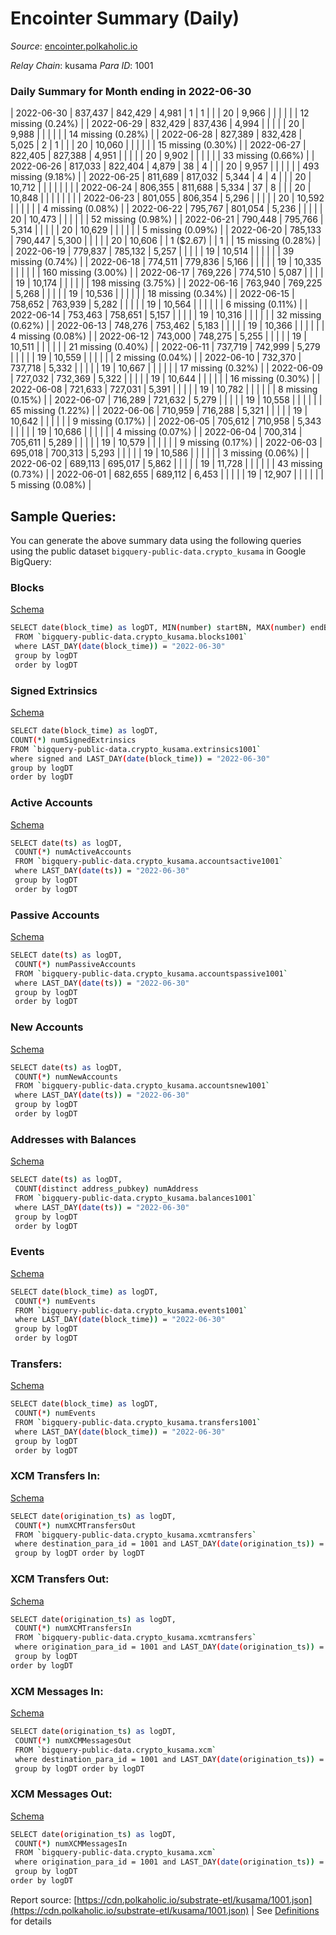 # Encointer Summary (Daily)

_Source_: [encointer.polkaholic.io](https://encointer.polkaholic.io)

*Relay Chain*: kusama
*Para ID*: 1001



### Daily Summary for Month ending in 2022-06-30


| 2022-06-30 | 837,437 | 842,429 | 4,981 | 1 | 1 |  |  | 20 | 9,966 |   |   |   |  |  | 12 missing (0.24%) |
| 2022-06-29 | 832,429 | 837,436 | 4,994 |  |  |  |  | 20 | 9,988 |   |   |   |  |  | 14 missing (0.28%) |
| 2022-06-28 | 827,389 | 832,428 | 5,025 | 2 | 1 |  |  | 20 | 10,060 |   |   |   |  |  | 15 missing (0.30%) |
| 2022-06-27 | 822,405 | 827,388 | 4,951 |  |  |  |  | 20 | 9,902 |   |   |   |  |  | 33 missing (0.66%) |
| 2022-06-26 | 817,033 | 822,404 | 4,879 | 38 | 4 |  |  | 20 | 9,957 |   |   |   |  |  | 493 missing (9.18%) |
| 2022-06-25 | 811,689 | 817,032 | 5,344 | 4 | 4 |  |  | 20 | 10,712 |   |   |   |  |  |  |
| 2022-06-24 | 806,355 | 811,688 | 5,334 | 37 | 8 |  |  | 20 | 10,848 |   |   |   |  |  |  |
| 2022-06-23 | 801,055 | 806,354 | 5,296 |  |  |  |  | 20 | 10,592 |   |   |   |  |  | 4 missing (0.08%) |
| 2022-06-22 | 795,767 | 801,054 | 5,236 |  |  |  |  | 20 | 10,473 |   |   |   |  |  | 52 missing (0.98%) |
| 2022-06-21 | 790,448 | 795,766 | 5,314 |  |  |  |  | 20 | 10,629 |   |   |   |  |  | 5 missing (0.09%) |
| 2022-06-20 | 785,133 | 790,447 | 5,300 |  |  |  |  | 20 | 10,606 |   | 1 ($2.67) |   | 1 |  | 15 missing (0.28%) |
| 2022-06-19 | 779,837 | 785,132 | 5,257 |  |  |  |  | 19 | 10,514 |   |   |   |  |  | 39 missing (0.74%) |
| 2022-06-18 | 774,511 | 779,836 | 5,166 |  |  |  |  | 19 | 10,335 |   |   |   |  |  | 160 missing (3.00%) |
| 2022-06-17 | 769,226 | 774,510 | 5,087 |  |  |  |  | 19 | 10,174 |   |   |   |  |  | 198 missing (3.75%) |
| 2022-06-16 | 763,940 | 769,225 | 5,268 |  |  |  |  | 19 | 10,536 |   |   |   |  |  | 18 missing (0.34%) |
| 2022-06-15 | 758,652 | 763,939 | 5,282 |  |  |  |  | 19 | 10,564 |   |   |   |  |  | 6 missing (0.11%) |
| 2022-06-14 | 753,463 | 758,651 | 5,157 |  |  |  |  | 19 | 10,316 |   |   |   |  |  | 32 missing (0.62%) |
| 2022-06-13 | 748,276 | 753,462 | 5,183 |  |  |  |  | 19 | 10,366 |   |   |   |  |  | 4 missing (0.08%) |
| 2022-06-12 | 743,000 | 748,275 | 5,255 |  |  |  |  | 19 | 10,511 |   |   |   |  |  | 21 missing (0.40%) |
| 2022-06-11 | 737,719 | 742,999 | 5,279 |  |  |  |  | 19 | 10,559 |   |   |   |  |  | 2 missing (0.04%) |
| 2022-06-10 | 732,370 | 737,718 | 5,332 |  |  |  |  | 19 | 10,667 |   |   |   |  |  | 17 missing (0.32%) |
| 2022-06-09 | 727,032 | 732,369 | 5,322 |  |  |  |  | 19 | 10,644 |   |   |   |  |  | 16 missing (0.30%) |
| 2022-06-08 | 721,633 | 727,031 | 5,391 |  |  |  |  | 19 | 10,782 |   |   |   |  |  | 8 missing (0.15%) |
| 2022-06-07 | 716,289 | 721,632 | 5,279 |  |  |  |  | 19 | 10,558 |   |   |   |  |  | 65 missing (1.22%) |
| 2022-06-06 | 710,959 | 716,288 | 5,321 |  |  |  |  | 19 | 10,642 |   |   |   |  |  | 9 missing (0.17%) |
| 2022-06-05 | 705,612 | 710,958 | 5,343 |  |  |  |  | 19 | 10,686 |   |   |   |  |  | 4 missing (0.07%) |
| 2022-06-04 | 700,314 | 705,611 | 5,289 |  |  |  |  | 19 | 10,579 |   |   |   |  |  | 9 missing (0.17%) |
| 2022-06-03 | 695,018 | 700,313 | 5,293 |  |  |  |  | 19 | 10,586 |   |   |   |  |  | 3 missing (0.06%) |
| 2022-06-02 | 689,113 | 695,017 | 5,862 |  |  |  |  | 19 | 11,728 |   |   |   |  |  | 43 missing (0.73%) |
| 2022-06-01 | 682,655 | 689,112 | 6,453 |  |  |  |  | 19 | 12,907 |   |   |   |  |  | 5 missing (0.08%) |

## Sample Queries:
You can generate the above summary data using the following queries using the public dataset `bigquery-public-data.crypto_kusama` in Google BigQuery:


### Blocks 

[Schema](https://github.com/colorfulnotion/substrate-etl/blob/main/schema/blocks.json)

```bash
SELECT date(block_time) as logDT, MIN(number) startBN, MAX(number) endBN, COUNT(*) numBlocks 
 FROM `bigquery-public-data.crypto_kusama.blocks1001`  
 where LAST_DAY(date(block_time)) = "2022-06-30" 
 group by logDT 
 order by logDT
```

### Signed Extrinsics 

[Schema](https://github.com/colorfulnotion/substrate-etl/blob/main/schema/extrinsics.json)

```bash
SELECT date(block_time) as logDT, 
COUNT(*) numSignedExtrinsics 
FROM `bigquery-public-data.crypto_kusama.extrinsics1001`  
where signed and LAST_DAY(date(block_time)) = "2022-06-30" 
group by logDT 
order by logDT
```

### Active Accounts 

[Schema](https://github.com/colorfulnotion/substrate-etl/blob/main/schema/accountsactive.json)

```bash
SELECT date(ts) as logDT, 
 COUNT(*) numActiveAccounts 
 FROM `bigquery-public-data.crypto_kusama.accountsactive1001` 
 where LAST_DAY(date(ts)) = "2022-06-30" 
 group by logDT 
 order by logDT
```

### Passive Accounts 

[Schema](https://github.com/colorfulnotion/substrate-etl/blob/main/schema/accountspassive.json)

```bash
SELECT date(ts) as logDT, 
 COUNT(*) numPassiveAccounts 
 FROM `bigquery-public-data.crypto_kusama.accountspassive1001` 
 where LAST_DAY(date(ts)) = "2022-06-30" 
 group by logDT 
 order by logDT
```

### New Accounts 

[Schema](https://github.com/colorfulnotion/substrate-etl/blob/main/schema/accountsnew.json)

```bash
SELECT date(ts) as logDT, 
 COUNT(*) numNewAccounts 
 FROM `bigquery-public-data.crypto_kusama.accountsnew1001` 
 where LAST_DAY(date(ts)) = "2022-06-30" 
 group by logDT
 order by logDT
```

### Addresses with Balances 

[Schema](https://github.com/colorfulnotion/substrate-etl/blob/main/schema/balances.json)

```bash
SELECT date(ts) as logDT,
 COUNT(distinct address_pubkey) numAddress 
 FROM `bigquery-public-data.crypto_kusama.balances1001` 
 where LAST_DAY(date(ts)) = "2022-06-30" 
 group by logDT 
 order by logDT
```

### Events 

[Schema](https://github.com/colorfulnotion/substrate-etl/blob/main/schema/events.json)

```bash
SELECT date(block_time) as logDT, 
 COUNT(*) numEvents 
 FROM `bigquery-public-data.crypto_kusama.events1001` 
 where LAST_DAY(date(block_time)) = "2022-06-30" 
 group by logDT 
 order by logDT
```

### Transfers:

[Schema](https://github.com/colorfulnotion/substrate-etl/blob/main/schema/transfers.json)

```bash
SELECT date(block_time) as logDT, 
 COUNT(*) numEvents 
 FROM `bigquery-public-data.crypto_kusama.transfers1001` 
 where LAST_DAY(date(block_time)) = "2022-06-30" 
 group by logDT 
 order by logDT
```

### XCM Transfers In: 

[Schema](https://github.com/colorfulnotion/substrate-etl/blob/main/schema/xcmtransfers.json)

```bash
SELECT date(origination_ts) as logDT, 
 COUNT(*) numXCMTransfersOut 
 FROM `bigquery-public-data.crypto_kusama.xcmtransfers` 
 where destination_para_id = 1001 and LAST_DAY(date(origination_ts)) = "2022-06-30" 
 group by logDT order by logDT
```

### XCM Transfers Out: 

[Schema](https://github.com/colorfulnotion/substrate-etl/blob/main/schema/xcmtransfers.json)

```bash
SELECT date(origination_ts) as logDT, 
 COUNT(*) numXCMTransfersIn 
 FROM `bigquery-public-data.crypto_kusama.xcmtransfers` 
 where origination_para_id = 1001 and LAST_DAY(date(origination_ts)) = "2022-06-30" 
 group by logDT 
order by logDT
```

### XCM Messages In: 

[Schema](https://github.com/colorfulnotion/substrate-etl/blob/main/schema/xcm.json)

```bash
SELECT date(origination_ts) as logDT, 
 COUNT(*) numXCMMessagesOut 
 FROM `bigquery-public-data.crypto_kusama.xcm` 
 where destination_para_id = 1001 and LAST_DAY(date(origination_ts)) = "2022-06-30" 
 group by logDT order by logDT
```

### XCM Messages Out: 

[Schema](https://github.com/colorfulnotion/substrate-etl/blob/main/schema/xcm.json)

```bash
SELECT date(origination_ts) as logDT, 
 COUNT(*) numXCMMessagesIn 
 FROM `bigquery-public-data.crypto_kusama.xcm` 
 where origination_para_id = 1001 and LAST_DAY(date(origination_ts)) = "2022-06-30" 
 group by logDT 
order by logDT
```


Report source: [https://cdn.polkaholic.io/substrate-etl/kusama/1001.json](https://cdn.polkaholic.io/substrate-etl/kusama/1001.json) | See [Definitions](/DEFINITIONS.md) for details
